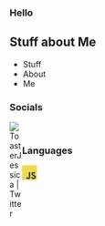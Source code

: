 ### Hello

## Stuff about Me
- Stuff
- About
- Me

### Socials

[<img align="left" alt="ToasterJessica | Twitter" width="22px" src="https://cdn.jsdelivr.net/npm/simple-icons@v3/icons/twitter.svg" />][twitter]

<br />

### Languages

[<img align="left" alt="JavaScript" width="26px" src="https://raw.githubusercontent.com/github/explore/80688e429a7d4ef2fca1e82350fe8e3517d3494d/topics/javascript/javascript.png" />][jsprojects]

<br />
<br />

[twitter]: https://twitter.com/ToasterJessica
[jsprojects]: https://github.com/HeadpatGang